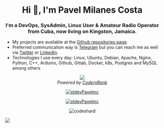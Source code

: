 <h1 align="center">Hi 👋, I'm Pavel Milanes Costa</h1>
<h3 align="center">I'm a DevOps, SysAdmin, Linux User & Amateur Radio Operator from Cuba, now living on Kingston, Jamaica.</h3>

- My projects are available at the [Github repositories page](https://github.com/stdevPavelmc?tab=repositories).
- Preferred communication way is <a href="https://t.me/pavelmc" target="blank">Telegram</a> but you can reach me as well via <a href="https://twitter.com/co7wt" target="blank">Twitter</a> or <a href="https://www.linkedin.com/in/pavelmilanes/" target="blank">Linkedin</a>.
- Technologies I use every day: Linux, Ubuntu, Debian, Apache, Nginx, Python, C++, Arduino, Github, Gitlab, Docker, k8s, Postgres and MySQL among others

<p align="center">
  <a href="https://profile.codersrank.io/user/stdevPavelmc/">
    <img src="https://cr-ss-service.azurewebsites.net/api/ScreenShot?widget=summary&username=stdevPavelmc&badges=3&show-avatar=false&width=240&branding=false&layout=horizontal" />
  </a>
  <br/>
  <em>Powered by <a href="https://codersrank.io">CodersRank</a></em>
</p>
<p align="center">
  <a href="https://github.com/anuraghazra/github-readme-stats">
    <img src="https://github-readme-stats.vercel.app/api?username=stdevPavelmc&show_icons=true" alt="stdevPavelmc" />
  </a>
</p>
<p align="center">
<a href="https://github.com/anuraghazra/convoychat">
  <img src="https://github-readme-stats.vercel.app/api/top-langs/?username=stdevPavelmc" alt="stdevPavelmc" />
</a>
</p>
<p align="center">
  <img src="https://github-profile-trophy.vercel.app/?username=stdevPavelmc&column=3" alt="codeshard" />
</p>

![](https://komarev.com/ghpvc/?username=stdevPavelmc)
